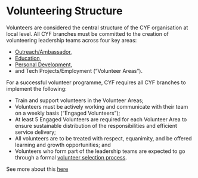 # Volunteering Structure

Volunteers are considered the central structure of the CYF organisation at local level.  All CYF branches must be committed to the creation of volunteering leadership teams across four key areas:

* [Outreach/Ambassador](https://docs.codeyourfuture.io/teams/ambassadors),&#x20;
* [Education](https://docs.codeyourfuture.io/teams/education),&#x20;
* [Personal Development](https://docs.codeyourfuture.io/teams/personal-development),&#x20;
* and Tech Projects/Employment (“Volunteer Areas”).&#x20;

For a successful volunteer programme, CYF requires all CYF branches to implement the following:&#x20;

* Train and support volunteers in the Volunteer Areas;
* Volunteers must be actively working and communicate with their team on a weekly basis (“Engaged Volunteers”);
* At least 5 Engaged Volunteers are required for each Volunteer Area to ensure sustainable distribution of the responsibilities and efficient service delivery;
* All volunteers are to be treated with respect, equanimity, and be offered learning and growth opportunities; and
* Volunteers who form part of the leadership teams are expected to go through a formal [volunteer selection process](https://docs.codeyourfuture.io/volunteering-codeyourfuture/onboarding-process). &#x20;

See more about this [here](../../../volunteers/teams.md)
